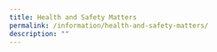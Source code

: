 ```yaml
---
title: Health and Safety Matters
permalink: /information/health-and-safety-matters/
description: ""
---
```

